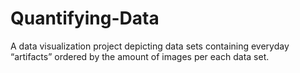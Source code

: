 # Quantifying-Data
A data visualization project depicting data sets containing everyday “artifacts” ordered by the amount of images per each data set.
